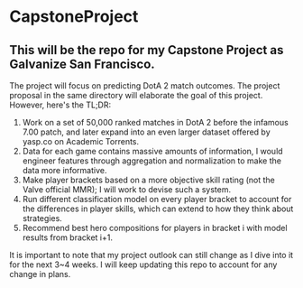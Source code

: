 # CapstoneProject
## This will be the repo for my Capstone Project as Galvanize San Francisco.

The project will focus on predicting DotA 2 match outcomes. The project proposal in the same directory will elaborate the goal of this project. However, here's the TL;DR:

1. Work on a set of 50,000 ranked matches in DotA 2 before the infamous 7.00 patch, and later expand into an even larger dataset offered by yasp.co on Academic Torrents.
2. Data for each game contains massive amounts of information, I would engineer features through aggregation and normalization to make the data more informative.
3. Make player brackets based on a more objective skill rating (not the Valve official MMR); I will work to devise such a system.
4. Run different classification model on every player bracket to account for the differences in player skills, which can extend to how they think about strategies.
5. Recommend best hero compositions for players in bracket i with model results from bracket i+1.

It is important to note that my project outlook can still change as I dive into it for the next 3~4 weeks. I will keep updating this repo to account for any change in plans.
